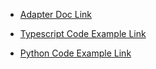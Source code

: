 - [Adapter Doc Link](https://refactoring.guru/design-patterns/adapter)

- [Typescript Code Example Link](https://refactoring.guru/design-patterns/adapter/typescript/example)

- [Python Code Example Link](https://refactoring.guru/design-patterns/adapter/python/example)